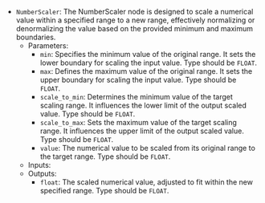 - `NumberScaler`: The NumberScaler node is designed to scale a numerical value within a specified range to a new range, effectively normalizing or denormalizing the value based on the provided minimum and maximum boundaries.
    - Parameters:
        - `min`: Specifies the minimum value of the original range. It sets the lower boundary for scaling the input value. Type should be `FLOAT`.
        - `max`: Defines the maximum value of the original range. It sets the upper boundary for scaling the input value. Type should be `FLOAT`.
        - `scale_to_min`: Determines the minimum value of the target scaling range. It influences the lower limit of the output scaled value. Type should be `FLOAT`.
        - `scale_to_max`: Sets the maximum value of the target scaling range. It influences the upper limit of the output scaled value. Type should be `FLOAT`.
        - `value`: The numerical value to be scaled from its original range to the target range. Type should be `FLOAT`.
    - Inputs:
    - Outputs:
        - `float`: The scaled numerical value, adjusted to fit within the new specified range. Type should be `FLOAT`.
